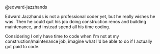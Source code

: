 @edward-jazzhands

Edward Jazzhands is not a professional coder yet, but he really wishes he was. Then he could quit his job doing construction renos and building maintenance, and instead spend all his time coding.

Considering I only have time to code when I'm not at my construction/maintenance job, imagine what I'd be able to do if I actually got paid to code.

<!---
edward-jazzhands/edward-jazzhands is a ✨ special ✨ repository because its `README.md` (this file) appears on your GitHub profile.
You can click the Preview link to take a look at your changes.
--->
